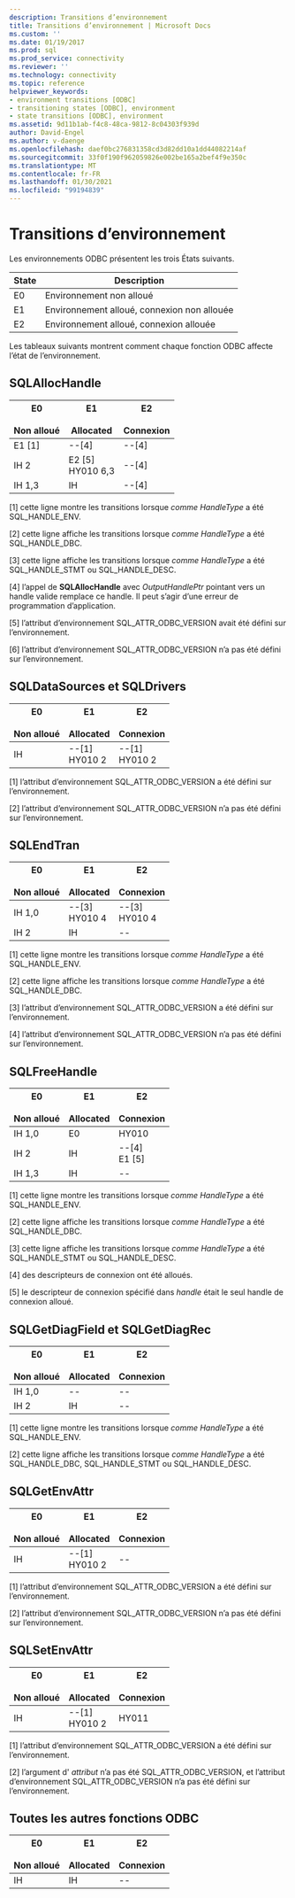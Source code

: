 ```yaml
---
description: Transitions d’environnement
title: Transitions d’environnement | Microsoft Docs
ms.custom: ''
ms.date: 01/19/2017
ms.prod: sql
ms.prod_service: connectivity
ms.reviewer: ''
ms.technology: connectivity
ms.topic: reference
helpviewer_keywords:
- environment transitions [ODBC]
- transitioning states [ODBC], environment
- state transitions [ODBC], environment
ms.assetid: 9d11b1ab-f4c8-48ca-9812-8c04303f939d
author: David-Engel
ms.author: v-daenge
ms.openlocfilehash: daef0bc276831358cd3d82dd10a1dd44082214af
ms.sourcegitcommit: 33f0f190f962059826e002be165a2bef4f9e350c
ms.translationtype: MT
ms.contentlocale: fr-FR
ms.lasthandoff: 01/30/2021
ms.locfileid: "99194839"
---
```

# <a name="environment-transitions"></a>Transitions d’environnement
Les environnements ODBC présentent les trois États suivants.  
  
|State|Description|  
|-----------|-----------------|  
|E0|Environnement non alloué|  
|E1|Environnement alloué, connexion non allouée|  
|E2|Environnement alloué, connexion allouée|  
  
 Les tableaux suivants montrent comment chaque fonction ODBC affecte l’état de l’environnement.  
  
## <a name="sqlallochandle"></a>SQLAllocHandle  
  
|E0<br /><br /> Non alloué|E1<br /><br /> Allocated|E2<br /><br /> Connexion|  
|------------------------|----------------------|-----------------------|  
|E1 [1]|--[4]|--[4]|  
|IH 2|E2 [5]<br />HY010 6,3|--[4]|  
|IH 1,3|IH|--[4]|  
  
 [1] cette ligne montre les transitions lorsque *comme HandleType* a été SQL_HANDLE_ENV.  
  
 [2] cette ligne affiche les transitions lorsque *comme HandleType* a été SQL_HANDLE_DBC.  
  
 [3] cette ligne affiche les transitions lorsque *comme HandleType* a été SQL_HANDLE_STMT ou SQL_HANDLE_DESC.  
  
 [4] l’appel de **SQLAllocHandle** avec *OutputHandlePtr* pointant vers un handle valide remplace ce handle. Il peut s’agir d’une erreur de programmation d’application.  
  
 [5] l’attribut d’environnement SQL_ATTR_ODBC_VERSION avait été défini sur l’environnement.  
  
 [6] l’attribut d’environnement SQL_ATTR_ODBC_VERSION n’a pas été défini sur l’environnement.  
  
## <a name="sqldatasources-and-sqldrivers"></a>SQLDataSources et SQLDrivers  
  
|E0<br /><br /> Non alloué|E1<br /><br /> Allocated|E2<br /><br /> Connexion|  
|------------------------|----------------------|-----------------------|  
|IH|--[1]<br />HY010 2|--[1]<br />HY010 2|  
  
 [1] l’attribut d’environnement SQL_ATTR_ODBC_VERSION a été défini sur l’environnement.  
  
 [2] l’attribut d’environnement SQL_ATTR_ODBC_VERSION n’a pas été défini sur l’environnement.  
  
## <a name="sqlendtran"></a>SQLEndTran  
  
|E0<br /><br /> Non alloué|E1<br /><br /> Allocated|E2<br /><br /> Connexion|  
|------------------------|----------------------|-----------------------|  
|IH 1,0|--[3]<br />HY010 4|--[3]<br />HY010 4|  
|IH 2|IH|--|  
  
 [1] cette ligne montre les transitions lorsque *comme HandleType* a été SQL_HANDLE_ENV.  
  
 [2] cette ligne affiche les transitions lorsque *comme HandleType* a été SQL_HANDLE_DBC.  
  
 [3] l’attribut d’environnement SQL_ATTR_ODBC_VERSION a été défini sur l’environnement.  
  
 [4] l’attribut d’environnement SQL_ATTR_ODBC_VERSION n’a pas été défini sur l’environnement.  
  
## <a name="sqlfreehandle"></a>SQLFreeHandle  
  
|E0<br /><br /> Non alloué|E1<br /><br /> Allocated|E2<br /><br /> Connexion|  
|------------------------|----------------------|-----------------------|  
|IH 1,0|E0|HY010|  
|IH 2|IH|--[4]<br />E1 [5]|  
|IH 1,3|IH|--|  
  
 [1] cette ligne montre les transitions lorsque *comme HandleType* a été SQL_HANDLE_ENV.  
  
 [2] cette ligne affiche les transitions lorsque *comme HandleType* a été SQL_HANDLE_DBC.  
  
 [3] cette ligne affiche les transitions lorsque *comme HandleType* a été SQL_HANDLE_STMT ou SQL_HANDLE_DESC.  
  
 [4] des descripteurs de connexion ont été alloués.  
  
 [5] le descripteur de connexion spécifié dans *handle* était le seul handle de connexion alloué.  
  
## <a name="sqlgetdiagfield-and-sqlgetdiagrec"></a>SQLGetDiagField et SQLGetDiagRec  
  
|E0<br /><br /> Non alloué|E1<br /><br /> Allocated|E2<br /><br /> Connexion|  
|------------------------|----------------------|-----------------------|  
|IH 1,0|--|--|  
|IH 2|IH|--|  
  
 [1] cette ligne montre les transitions lorsque *comme HandleType* a été SQL_HANDLE_ENV.  
  
 [2] cette ligne affiche les transitions lorsque *comme HandleType* a été SQL_HANDLE_DBC, SQL_HANDLE_STMT ou SQL_HANDLE_DESC.  
  
## <a name="sqlgetenvattr"></a>SQLGetEnvAttr  
  
|E0<br /><br /> Non alloué|E1<br /><br /> Allocated|E2<br /><br /> Connexion|  
|------------------------|----------------------|-----------------------|  
|IH|--[1]<br />HY010 2|--|  
  
 [1] l’attribut d’environnement SQL_ATTR_ODBC_VERSION a été défini sur l’environnement.  
  
 [2] l’attribut d’environnement SQL_ATTR_ODBC_VERSION n’a pas été défini sur l’environnement.  
  
## <a name="sqlsetenvattr"></a>SQLSetEnvAttr  
  
|E0<br /><br /> Non alloué|E1<br /><br /> Allocated|E2<br /><br /> Connexion|  
|------------------------|----------------------|-----------------------|  
|IH|--[1]<br />HY010 2|HY011|  
  
 [1] l’attribut d’environnement SQL_ATTR_ODBC_VERSION a été défini sur l’environnement.  
  
 [2] l’argument d' *attribut* n’a pas été SQL_ATTR_ODBC_VERSION, et l’attribut d’environnement SQL_ATTR_ODBC_VERSION n’a pas été défini sur l’environnement.  
  
## <a name="all-other-odbc-functions"></a>Toutes les autres fonctions ODBC  
  
|E0<br /><br /> Non alloué|E1<br /><br /> Allocated|E2<br /><br /> Connexion|  
|------------------------|----------------------|-----------------------|  
|IH|IH|--|
